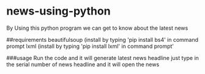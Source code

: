# news-using-python

By Using this python program we can get to know about the latest news 

##requirements
beautifulsoup (install by typing 'pip install bs4' in command prompt
lxml    (install by typing 'pip install lxml' in command prompt'

###usage
Run the code and it will generate latest news headline 
just type in the serial number of news headline 
and it will open the news  


